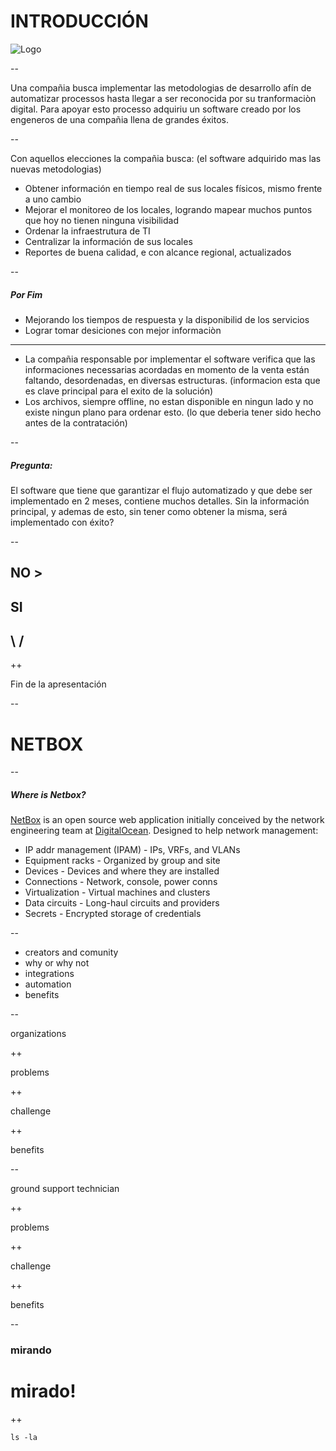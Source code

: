 
# INTRODUCCIÓN

![Logo](https://www.cencosud.com/cencosud/site/artic/20160119/imag/foto_0000000320160119163856.png)

--

Una compañia busca implementar las metodologias de desarrollo afín de automatizar processos hasta llegar a ser reconocida por su tranformaciòn digital.
Para apoyar esto processo adquiriu un software creado por los engeneros de una compañia llena de grandes éxitos.

--

Con aquellos elecciones la compañia busca: (el software adquirido mas las nuevas metodologias)
* Obtener información en tiempo real de sus locales físicos, mismo frente a uno cambio
* Mejorar el monitoreo de los locales, logrando mapear muchos puntos que hoy no tienen ninguna visibilidad
* Ordenar la infraestrutura de TI
* Centralizar la información de sus locales
* Reportes de buena calidad, e con alcance regional, actualizados

--

##### Por Fim

* Mejorando los tiempos de respuesta y la disponibilid de los servicios
* Lograr tomar desiciones con mejor informaciòn

---

* La compañia responsable por implementar el software verifica que las informaciones necessarias acordadas en momento de la venta están faltando, desordenadas, en diversas estructuras. (informacion esta que es clave principal para el exito de la solución)
* Los archivos, siempre offline, no estan disponible en ningun lado y no existe ningun plano para ordenar esto. (lo que deberia tener sido hecho antes de la contratación)

--

##### Pregunta:
El software que tiene que garantizar el flujo automatizado y que debe ser implementado en 2 meses, contiene muchos detalles.
Sin la información principal, y ademas de esto, sin tener como obtener la misma, será implementado con éxito?
 
--

## NO >

## SI
## \ /

++

Fin de la apresentación

--

# NETBOX

--

##### Where is Netbox?

[NetBox](https://netbox.readthedocs.io/en/latest/) is an open source web application initially conceived by the network engineering team at [DigitalOcean](https://www.digitalocean.com/). Designed to help network management:

* IP addr management (IPAM) - IPs, VRFs, and VLANs
* Equipment racks - Organized by group and site
* Devices - Devices and where they are installed
* Connections - Network, console, power conns
* Virtualization - Virtual machines and clusters
* Data circuits - Long-haul circuits and providers
* Secrets - Encrypted storage of credentials

--

* creators and comunity
* why or why not
* integrations
* automation
* benefits

--

organizations

++

problems

++

challenge

++

benefits

--

ground support technician

++

problems

++

challenge

++

benefits

--

### mirando

# mirado!

++

```
ls -la
```
